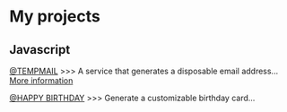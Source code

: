# My projects

## Javascript
[@TEMPMAIL](https://yanivdouieb.github.io/tempmail) >>> A service that generates a disposable email address... [More information](https://yanivdouieb.github.io/info/tempmail)

[@HAPPY BIRTHDAY](https://yanivdouieb.github.io/happybirthday) >>> Generate a customizable birthday card...
